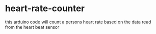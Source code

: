 # heart-rate-counter
this arduino code will count a persons heart rate based on the data read from the heart beat sensor
